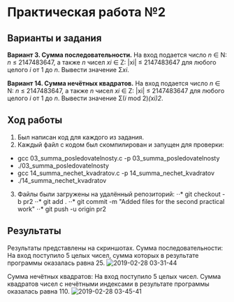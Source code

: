 # Практическая работа №2

## Варианты и задания

**Вариант 3. Сумма последовательности.** На вход подается число *n* ∈ N: *n* ≤ 2147483647, а также *n* чисел *xi* ∈ Z: |xi| ≤ 2147483647 для любого целого *i* от 1 до *n*. Вывести значение Σ*xi*.

**Вариант 14. Сумма нечётных квадратов.** На вход подается число *n* ∈ N: *n* ≤ 2147483647, а также *n* чисел *xi* ∈ Z: |xi| ≤ 2147483647 для любого целого *i* от 1 до *n*. Вывести значение Σ(*i* mod 2)*(xi)2*.

## Ход работы

1. Был написан код для каждого из задания.
2. Каждый файл с кодом был скомпилирован и запущен для проверки: 
  * gcc 03_summa_posledovatelnosty.c -p 03_summa_posledovatelnosty
  * ./03_summa_posledovatelnosty
  * gcc 14_summa_nechet_kvadratov.c -p 14_summa_nechet_kvadratov
  * ./14_summa_nechet_kvadratov
3. Файлы были загружены на удалённый репозиторий:
⋅⋅* git checkout -b pr2
⋅⋅* git add .
⋅⋅* git commit -m "Added files for the second practical work"
⋅⋅* git push -u origin pr2

## Результаты

Результаты представлены на скриншотах.
Сумма последовательности:
На вход поступило 5 целых чисел, сумма которых в результате программы оказалась равна 25.
![2019-02-28 03-31-44](https://user-images.githubusercontent.com/47746685/53521381-8b0b5c00-3b0a-11e9-96f1-3b971b20280e.png)

Сумма нечётных квадратов:
На вход поступило 5 целых чисел. Сумма квадратов чисел с нечётными индексами в результате программы оказалась равна 110.
![2019-02-28 03-45-41](https://user-images.githubusercontent.com/47746685/53521671-551aa780-3b0b-11e9-9555-a5a620ab3340.png)




